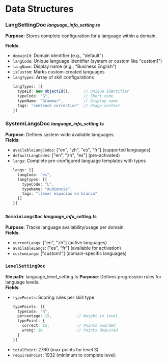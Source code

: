 # Data Structures

### LangSettingDoc  <small> *language_info_setting.ts* </small>
**Purpose**: Stores complete configuration for a language within a domain. 

**Fields**:
- `domainId`: Domain identifier (e.g., "default")
- `langCode`: Unique language identifier (system or custom like "custom1")
- `langName`: Display name (e.g., "Business English")
- `isCustom`: Marks custom-created languages
- `langTypes`: Array of skill configurations
  ```typescript
  langTypes: [{
    typeId: new ObjectId(),      // Unique identifier
    typeCode: "G",               // Short code
    typeName: "Grammar",         // Display name
    tags: "sentence correction"  // Usage context
  }]
  ```

### SystemLangsDoc <small> *language_info_setting.ts* </small>
**Purpose**: Defines system-wide available languages.  
**Fields**:
- `availableLangCodes`: ["en", "zh", "es", "fr"] (supported languages)
- `defaultLangCodes`: ["en", "zh", "es"] (pre-activated)
- `langs`: Complete pre-configured language templates with types
  ```typescript
  langs: [{
    langCode: "es",
    langTypes: [{
      typeCode: "L",
      typeName: "Audiencia",
      tags: "llenar espacios en blanco"
    }]
  }]
  ```

### `DomainLangsDoc` <small> *language_info_setting.ts* </small>
**Purpose**: Tracks language availability/usage per domain.  
**Fields**:
- `currentLangs`: ["en", "zh"] (active languages)
- `availableLangs`: ["es", "fr"] (available for activation)
- `customLangs`: ["custom1"] (domain-specific languages)

### `LevelSettingDoc`
**file path**: language_level_setting.ts
**Purpose**: Defines progression rules for language levels.  
**Fields**:
- `typePoints`: Scoring rules per skill type
  ```typescript
  typePoints: [{
    typeCode: "R",
    percentage: 15,           // Weight in level
    typePoint: {
      correct: 15,            // Points awarded
      wrong: 10               // Points deducted
    }
  }]
  ```
- `totalPoint`: 2760 (max points for level 3)
- `requiredPoint`: 1932 (minimum to complete level)



